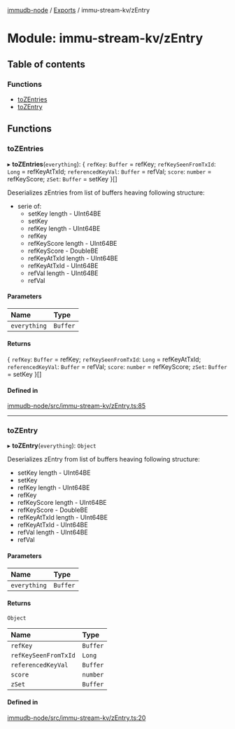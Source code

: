 [immudb-node](../README.md) / [Exports](../modules.md) / immu-stream-kv/zEntry

# Module: immu-stream-kv/zEntry

## Table of contents

### Functions

- [toZEntries](immu_stream_kv_zEntry.md#tozentries)
- [toZEntry](immu_stream_kv_zEntry.md#tozentry)

## Functions

### toZEntries

▸ **toZEntries**(`everything`): { `refKey`: `Buffer` = refKey; `refKeySeenFromTxId`: `Long` = refKeyAtTxId; `referencedKeyVal`: `Buffer` = refVal; `score`: `number` = refKeyScore; `zSet`: `Buffer` = setKey }[]

Deserializes zEntries from list of buffers heaving
following structure:
- serie of:
  - setKey length - UInt64BE
  - setKey
  - refKey length - UInt64BE
  - refKey
  - refKeyScore length - UInt64BE
  - refKeyScore - DoubleBE
  - refKeyAtTxId length - UInt64BE
  - refKeyAtTxId - UInt64BE
  - refVal length - UInt64BE
  - refVal

#### Parameters

| Name | Type |
| :------ | :------ |
| `everything` | `Buffer` |

#### Returns

{ `refKey`: `Buffer` = refKey; `refKeySeenFromTxId`: `Long` = refKeyAtTxId; `referencedKeyVal`: `Buffer` = refVal; `score`: `number` = refKeyScore; `zSet`: `Buffer` = setKey }[]

#### Defined in

[immudb-node/src/immu-stream-kv/zEntry.ts:85](https://github.com/user3232/node-immu-db/blob/30c0d74/immudb-node/src/immu-stream-kv/zEntry.ts#L85)

___

### toZEntry

▸ **toZEntry**(`everything`): `Object`

Deserializes zEntry from list of buffers heaving
following structure:
- setKey length - UInt64BE
- setKey
- refKey length - UInt64BE
- refKey
- refKeyScore length - UInt64BE
- refKeyScore - DoubleBE
- refKeyAtTxId length - UInt64BE
- refKeyAtTxId - UInt64BE
- refVal length - UInt64BE
- refVal

#### Parameters

| Name | Type |
| :------ | :------ |
| `everything` | `Buffer` |

#### Returns

`Object`

| Name | Type |
| :------ | :------ |
| `refKey` | `Buffer` |
| `refKeySeenFromTxId` | `Long` |
| `referencedKeyVal` | `Buffer` |
| `score` | `number` |
| `zSet` | `Buffer` |

#### Defined in

[immudb-node/src/immu-stream-kv/zEntry.ts:20](https://github.com/user3232/node-immu-db/blob/30c0d74/immudb-node/src/immu-stream-kv/zEntry.ts#L20)
